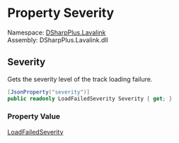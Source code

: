 # Property Severity

Namespace: [DSharpPlus.Lavalink](DSharpPlus.Lavalink.md)  
Assembly: DSharpPlus.Lavalink.dll

## <a id="DSharpPlus_Lavalink_LavalinkLoadFailedInfo_Severity"></a>Severity

Gets the severity level of the track loading failure.

```csharp
[JsonProperty("severity")]
public readonly LoadFailedSeverity Severity { get; }
```

### Property Value

[LoadFailedSeverity](DSharpPlus.Lavalink.LoadFailedSeverity.md)

